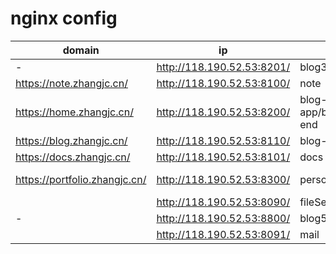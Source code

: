 # nginx config

| domain                        | ip                         | project                    | path                              |
| ----------------------------- | -------------------------- | -------------------------- | --------------------------------- |
| -                             | http://118.190.52.53:8201/ | blog3.0                    | /opt/webServer/blog3.0            |
| https://note.zhangjc.cn/      | http://118.190.52.53:8100/ | note                       | /opt/webServer/my-note            |
| https://home.zhangjc.cn/      | http://118.190.52.53:8200/ | blog-app/blog5.0_front-end | /opt/webServer/blog-app           |
| https://blog.zhangjc.cn/      | http://118.190.52.53:8110/ | blog-hexo                  | /opt/webServer/blog-hexo          |
| https://docs.zhangjc.cn/      | http://118.190.52.53:8101/ | docs                       | /opt/webServer/my-docs            |
| https://portfolio.zhangjc.cn/ | http://118.190.52.53:8300/ | personal-portfolio         | /opt/webServer/personal-portfolio |
|                               | http://118.190.52.53:8090/ | fileServer                 | /opt/nodeServer/?                 |
| -                             | http://118.190.52.53:8800/ | blog5.0_back-end           | /opt/nodeServer/nestjs            |
|                               | http://118.190.52.53:8091/ | mail                       | /opt/nodeServer/mailServer        |
